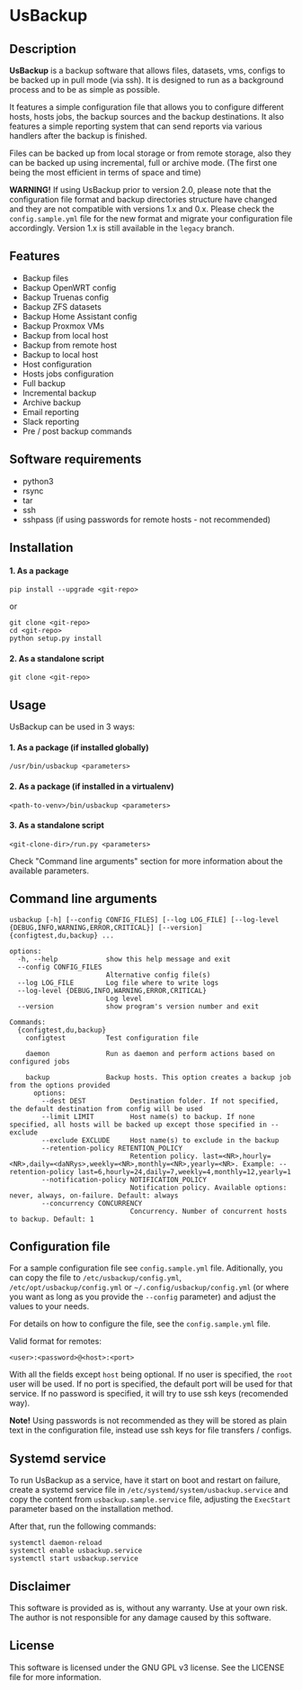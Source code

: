 # UsBackup

## Description

**UsBackup** is a backup software that allows files, datasets, vms, configs to be backed up in pull mode (via ssh). It is designed to run as a background process and to be as simple as possible.

It features a simple configuration file that allows you to configure different hosts, hosts jobs, the backup sources and the backup destinations. It also features a simple reporting system that can send reports via various handlers after the backup is finished.

Files can be backed up from local storage or from remote storage, also they can be backed up using incremental, full or archive mode. (The first one being the most efficient in terms of space and time)

**WARNING!** If using UsBackup prior to version 2.0, please note that the configuration file format and backup directories structure have changed and they are not compatible with versions 1.x and 0.x. Please check the `config.sample.yml` file for the new format and migrate your configuration file accordingly.
Version 1.x is still available in the `legacy` branch.

## Features

- Backup files
- Backup OpenWRT config
- Backup Truenas config
- Backup ZFS datasets
- Backup Home Assistant config
- Backup Proxmox VMs
- Backup from local host
- Backup from remote host
- Backup to local host
- Host configuration
- Hosts jobs configuration
- Full backup
- Incremental backup
- Archive backup
- Email reporting
- Slack reporting
- Pre / post backup commands

## Software requirements

- python3
- rsync
- tar
- ssh
- sshpass (if using passwords for remote hosts - not recommended)

## Installation

#### 1. As a package

```
pip install --upgrade <git-repo>
```

or 

```
git clone <git-repo>
cd <git-repo>
python setup.py install
```

#### 2. As a standalone script

```
git clone <git-repo>
```

## Usage

UsBackup can be used in 3 ways:

#### 1. As a package (if installed globally)

```
/usr/bin/usbackup <parameters>
```

#### 2. As a package (if installed in a virtualenv)

```
<path-to-venv>/bin/usbackup <parameters>
```

#### 3. As a standalone script

```
<git-clone-dir>/run.py <parameters>
```

Check "Command line arguments" section for more information about the available parameters.

## Command line arguments

```
usbackup [-h] [--config CONFIG_FILES] [--log LOG_FILE] [--log-level {DEBUG,INFO,WARNING,ERROR,CRITICAL}] [--version] {configtest,du,backup} ...

options:
  -h, --help            show this help message and exit
  --config CONFIG_FILES
                        Alternative config file(s)
  --log LOG_FILE        Log file where to write logs
  --log-level {DEBUG,INFO,WARNING,ERROR,CRITICAL}
                        Log level
  --version             show program's version number and exit

Commands:
  {configtest,du,backup}
    configtest          Test configuration file

    daemon              Run as daemon and perform actions based on configured jobs
    
    backup              Backup hosts. This option creates a backup job from the options provided
      options:
        --dest DEST           Destination folder. If not specified, the default destination from config will be used
        --limit LIMIT         Host name(s) to backup. If none specified, all hosts will be backed up except those specified in --exclude
        --exclude EXCLUDE     Host name(s) to exclude in the backup
        --retention-policy RETENTION_POLICY
                              Retention policy. last=<NR>,hourly=<NR>,daily=<daNRys>,weekly=<NR>,monthly=<NR>,yearly=<NR>. Example: --retention-policy last=6,hourly=24,daily=7,weekly=4,monthly=12,yearly=1
        --notification-policy NOTIFICATION_POLICY
                              Notification policy. Available options: never, always, on-failure. Default: always
        --concurrency CONCURRENCY
                              Concurrency. Number of concurrent hosts to backup. Default: 1
```

## Configuration file

For a sample configuration file see `config.sample.yml` file. Aditionally, you can copy the file to `/etc/usbackup/config.yml`, `/etc/opt/usbackup/config.yml` or `~/.config/usbackup/config.yml` (or where you want as long as you provide the `--config` parameter) and adjust the values to your needs.

For details on how to configure the file, see the `config.sample.yml` file.

Valid format for remotes:

```
<user>:<password>@<host>:<port>
```

With all the fields except `host` being optional.
If no user is specified, the `root` user will be used. If no port is specified, the default port will be used for that service. If no password is specified, it will try to use ssh keys (recomended way).

**Note!** Using passwords is not recommended as they will be stored as plain text in the configuration file, instead use ssh keys for file transfers / configs.

## Systemd service

To run UsBackup as a service, have it start on boot and restart on failure, create a systemd service file in `/etc/systemd/system/usbackup.service` and copy the content from `usbackup.sample.service` file, adjusting the `ExecStart` parameter based on the installation method.

After that, run the following commands:

```
systemctl daemon-reload
systemctl enable usbackup.service
systemctl start usbackup.service
```

## Disclaimer

This software is provided as is, without any warranty. Use at your own risk. The author is not responsible for any damage caused by this software.

## License

This software is licensed under the GNU GPL v3 license. See the LICENSE file for more information.